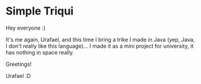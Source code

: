 # Simple Triqui

Hey everyone :)

It's me again, Urafael, and this time I bring a trike I made in Java (yep, Java, I don't really like this language)... I made it as a mini project for university, it has nothing in space really.

Greetings!

Urafael :D
